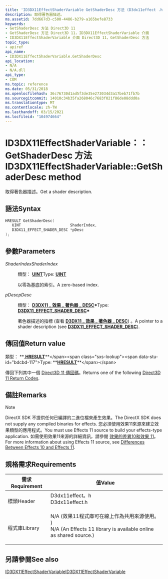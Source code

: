 ```yaml
---
title: 'ID3DX11EffectShaderVariable GetShaderDesc 方法 (D3dx11effect .h) '
description: 取得著色器描述。
ms.assetid: 7dd667d3-c500-4486-b279-a165befe8733
keywords:
- GetShaderDesc 方法 Direct3D 11
- GetShaderDesc 方法 Direct3D 11，ID3DX11EffectShaderVariable 介面
- ID3DX11EffectShaderVariable 介面 Direct3D 11，GetShaderDesc 方法
topic_type:
- apiref
api_name:
- ID3DX11EffectShaderVariable.GetShaderDesc
api_location:
- N/A
- N/A.dll
api_type:
- COM
ms.topic: reference
ms.date: 05/31/2018
ms.openlocfilehash: 36c76730d1ad5f3de35e273034d3a17beb71fb7b
ms.sourcegitcommit: 14010c34b35fa268046c7683f021f86de08ddd0a
ms.translationtype: MT
ms.contentlocale: zh-TW
ms.lasthandoff: 03/15/2021
ms.locfileid: "104974664"
---
```

# <a name="id3dx11effectshadervariablegetshaderdesc-method"></a><span data-ttu-id="bdcbd-106">ID3DX11EffectShaderVariable：： GetShaderDesc 方法</span><span class="sxs-lookup"><span data-stu-id="bdcbd-106">ID3DX11EffectShaderVariable::GetShaderDesc method</span></span>

<span data-ttu-id="bdcbd-107">取得著色器描述。</span><span class="sxs-lookup"><span data-stu-id="bdcbd-107">Get a shader description.</span></span>

## <a name="syntax"></a><span data-ttu-id="bdcbd-108">語法</span><span class="sxs-lookup"><span data-stu-id="bdcbd-108">Syntax</span></span>


```C++
HRESULT GetShaderDesc(
   UINT                      ShaderIndex,
   D3DX11_EFFECT_SHADER_DESC *pDesc
);
```



## <a name="parameters"></a><span data-ttu-id="bdcbd-109">參數</span><span class="sxs-lookup"><span data-stu-id="bdcbd-109">Parameters</span></span>

<dl> <dt>

<span data-ttu-id="bdcbd-110">*ShaderIndex*</span><span class="sxs-lookup"><span data-stu-id="bdcbd-110">*ShaderIndex*</span></span> 
</dt> <dd>

<span data-ttu-id="bdcbd-111">類型： **[ **UINT**](/windows/desktop/WinProg/windows-data-types)**</span><span class="sxs-lookup"><span data-stu-id="bdcbd-111">Type: **[**UINT**](/windows/desktop/WinProg/windows-data-types)**</span></span>

<span data-ttu-id="bdcbd-112">以零為基底的索引。</span><span class="sxs-lookup"><span data-stu-id="bdcbd-112">A zero-based index.</span></span>

</dd> <dt>

<span data-ttu-id="bdcbd-113">*pDesc*</span><span class="sxs-lookup"><span data-stu-id="bdcbd-113">*pDesc*</span></span> 
</dt> <dd>

<span data-ttu-id="bdcbd-114">類型： **[ **D3DX11 \_ 效果 \_ 著色器 \_ DESC**](d3dx11-effect-shader-desc.md)\***</span><span class="sxs-lookup"><span data-stu-id="bdcbd-114">Type: **[**D3DX11\_EFFECT\_SHADER\_DESC**](d3dx11-effect-shader-desc.md)\***</span></span>

<span data-ttu-id="bdcbd-115">著色器描述的指標 (查看 [**D3DX11 \_ 效果 \_ 著色器 \_ DESC**](d3dx11-effect-shader-desc.md)) 。</span><span class="sxs-lookup"><span data-stu-id="bdcbd-115">A pointer to a shader description (see [**D3DX11\_EFFECT\_SHADER\_DESC**](d3dx11-effect-shader-desc.md)).</span></span>

</dd> </dl>

## <a name="return-value"></a><span data-ttu-id="bdcbd-116">傳回值</span><span class="sxs-lookup"><span data-stu-id="bdcbd-116">Return value</span></span>

<span data-ttu-id="bdcbd-117">類型： **[ **HRESULT**](https://msdn.microsoft.com/library/Bb401631(v=MSDN.10).aspx)**</span><span class="sxs-lookup"><span data-stu-id="bdcbd-117">Type: **[**HRESULT**](https://msdn.microsoft.com/library/Bb401631(v=MSDN.10).aspx)**</span></span>

<span data-ttu-id="bdcbd-118">傳回下列其中一個 [Direct3D 11 傳回碼](d3d11-graphics-reference-returnvalues.md)。</span><span class="sxs-lookup"><span data-stu-id="bdcbd-118">Returns one of the following [Direct3D 11 Return Codes](d3d11-graphics-reference-returnvalues.md).</span></span>

## <a name="remarks"></a><span data-ttu-id="bdcbd-119">備註</span><span class="sxs-lookup"><span data-stu-id="bdcbd-119">Remarks</span></span>

> [!Note]  
> <span data-ttu-id="bdcbd-120">DirectX SDK 不提供任何已編譯的二進位檔來產生效果。</span><span class="sxs-lookup"><span data-stu-id="bdcbd-120">The DirectX SDK does not supply any compiled binaries for effects.</span></span> <span data-ttu-id="bdcbd-121">您必須使用效果11來源來建立效果類型的應用程式。</span><span class="sxs-lookup"><span data-stu-id="bdcbd-121">You must use Effects 11 source to build your effects-type application.</span></span> <span data-ttu-id="bdcbd-122">如需使用效果11來源的詳細資訊，請參閱 [效果的差異10和效果 11](d3d11-graphics-programming-guide-effects-differences.md)。</span><span class="sxs-lookup"><span data-stu-id="bdcbd-122">For more information about using Effects 11 source, see [Differences Between Effects 10 and Effects 11](d3d11-graphics-programming-guide-effects-differences.md).</span></span>

 

## <a name="requirements"></a><span data-ttu-id="bdcbd-123">規格需求</span><span class="sxs-lookup"><span data-stu-id="bdcbd-123">Requirements</span></span>



| <span data-ttu-id="bdcbd-124">需求</span><span class="sxs-lookup"><span data-stu-id="bdcbd-124">Requirement</span></span> | <span data-ttu-id="bdcbd-125">值</span><span class="sxs-lookup"><span data-stu-id="bdcbd-125">Value</span></span> |
|--------------------|----------------------------------------------------------------------------------------------------------------------------------------------|
| <span data-ttu-id="bdcbd-126">標頭</span><span class="sxs-lookup"><span data-stu-id="bdcbd-126">Header</span></span><br/>  | <dl> <span data-ttu-id="bdcbd-127"><dt>D3dx11effect。h</dt></span><span class="sxs-lookup"><span data-stu-id="bdcbd-127"><dt>D3dx11effect.h</dt></span></span> </dl>                                                    |
| <span data-ttu-id="bdcbd-128">程式庫</span><span class="sxs-lookup"><span data-stu-id="bdcbd-128">Library</span></span><br/> | <dl> <span data-ttu-id="bdcbd-129"><dt>N/A (效果11程式庫可在線上作為共用來源使用。 ) </dt></span><span class="sxs-lookup"><span data-stu-id="bdcbd-129"><dt>N/A (An Effects 11 library is available online as shared source.)</dt></span></span> </dl> |



## <a name="see-also"></a><span data-ttu-id="bdcbd-130">另請參閱</span><span class="sxs-lookup"><span data-stu-id="bdcbd-130">See also</span></span>

<dl> <dt>

[<span data-ttu-id="bdcbd-131">ID3DX11EffectShaderVariable</span><span class="sxs-lookup"><span data-stu-id="bdcbd-131">ID3DX11EffectShaderVariable</span></span>](id3dx11effectshadervariable.md)
</dt> </dl>

 

